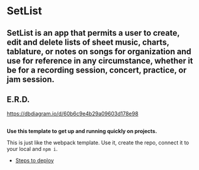 # SetList

## SetList is an app that permits a user to create, edit and delete lists of sheet music, charts, tablature, or notes on songs for organization and use for reference in any circumstance, whether it be for a recording session, concert, practice, or jam session. 

## E.R.D.
https://dbdiagram.io/d/60b6c9e4b29a09603d178e98

##


**Use this template to get up and running quickly on projects.**

This is just like the webpack template. Use it, create the repo, connect it to your local and `npm i`.

- [Steps to deploy](https://github.com/nss-nightclass-projects/REACT-Deployment-Netlify)
